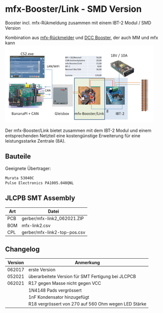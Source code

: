 mfx-Booster/Link - SMD Version
==============================

Booster incl. mfx-R&uuml;kmeldung zusammen mit einem IBT-2 Modul / SMD Version

Kombination aus [mfx-R&uuml;ckmelder](http://www.persmodelrailroad.net/mfx_boost.html) und [DCC Booster](http://www.trainelectronics.com/DCC_Arduino/DCC_Booster), der auch MM und mfx kann
[!["mfx-BoosterLink"](https://github.com/GBert/misc/raw/master/mfx-link/pictures/mfx-BoosterLink_sketch_s.png)](https://github.com/GBert/misc/raw/master/mfx-link/pictures/mfx-BoosterLink_sketch.png)

Der mfx-Booster/Link bietet zusammen mit dem IBT-2 Modul und einem entsprechenden Netzteil eine kosteng&uuml;nstige Erweiterung f&uuml;r eine leistungsstarke Zentrale (8A).

Bauteile
--------

Geeignete &Uuml;bertrager:
```
Murata 53040C
Pulse Electronics PA1005.040QNL
```

JLCPB SMT Assembly
------------------

|Art      | Datei |
|---------|-------|
|PCB      |gerber/mfx-link2_062021.ZIP|
|BOM      |mfx-link2.csv|
|CPL      |gerber/mfx-link2-top-pos.csv|

Changelog
---------
| Version | Anmerkung |
|---------|-----------|
|062017   |erste Version|
|052021   |überarbeitete Version für SMT Fertigung bei JLCPCB|
|062021   |R17 gegen Masse nicht gegen VCC|
|         |1N4148 Pads vergrössert|
|         |1nF Kondensator hinzugefügt|
|         |R18 vergrössert von 270 auf 560 Ohm wegen LED Stärke|
